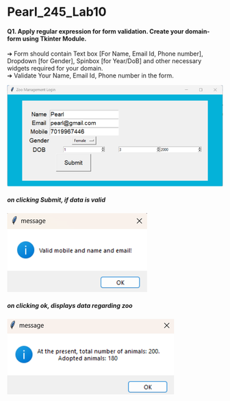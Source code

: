 # Pearl_245_Lab10

#### Q1. Apply regular expression for form validation. Create your domain-form using Tkinter Module.
➔ Form should contain Text box [For Name, Email Id, Phone number], Dropdown [for Gender], Spinbox [for Year/DoB] 
and other necessary widgets required for your domain.  
➔ Validate Your Name, Email Id, Phone number in the form.

![Screenshot](https://github.com/Pearl-Dsilva/Py_Lab_Exercise_10/blob/main/Screenshot%202023-09-23%20104619.png)
##### on clicking Submit, if data is valid
![Screenshot](https://github.com/Pearl-Dsilva/Py_Lab_Exercise_10/blob/main/Screenshot%202023-09-23%20104635.png)
##### on clicking ok, displays data regarding zoo
![Screenshot](https://github.com/Pearl-Dsilva/Py_Lab_Exercise_10/blob/main/Screenshot%202023-09-23%20104642.png)
